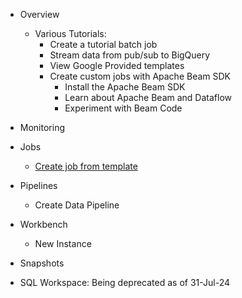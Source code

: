- Overview
  - Various Tutorials:
    - Create a tutorial batch job  
    - Stream data from pub/sub to BigQuery
    - View Google Provided templates
    - Create custom jobs with Apache Beam SDK
      - Install the Apache Beam SDK
      - Learn about Apache Beam and Dataflow
      - Experiment with Beam Code
    
- Monitoring
    
- Jobs
  - [Create job from template](https://github.com/Ajit1279/GCP_Learning/blob/main/20240316_BigDataAnalytics/240413_Dataflow/240701_DF_Console/DF_CreateJob.md)
  
- Pipelines
  - Create Data Pipeline
     
- Workbench
  - New Instance
    
- Snapshots
  
- SQL Workspace: Being deprecated as of 31-Jul-24

